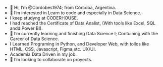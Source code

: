 - 👋 Hi, I’m @Cordobes1974; from Córcoba, Argentina.
- 👀 I’m interested in Learn to code and especially in Data Science.
- I keep studyng at CODERHOUSE.
- I had reached the Certificate of Data Analist, (With tools like Excel, SQL andd Power BI).
- 🌱 I’m currently learning and finishing Data Science I; Contuining with the Career of Data Science.
- I Learned Programing in Python, and Developer Web, with tollos like HTML, CSS, Javascript, Figma,etc. UX/UI.
- Academia Data Driven in my job.
- 💞️ I’m looking to collaborate on proyects.
